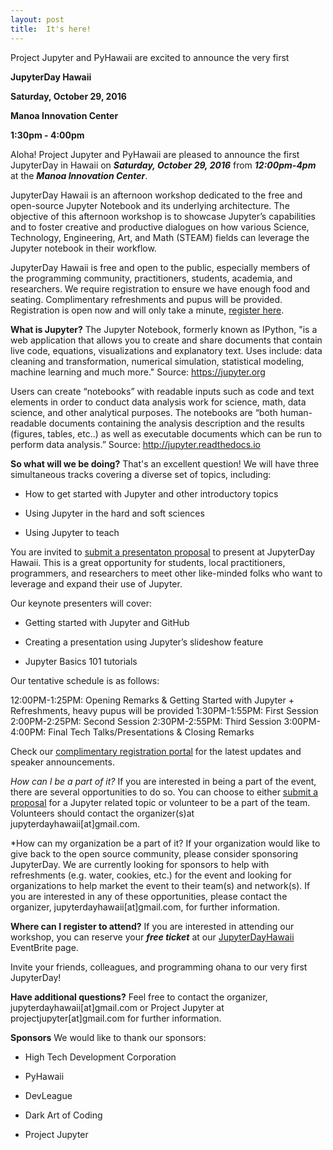 ```yaml
---
layout: post
title:  It's here!
---
```


Project Jupyter and PyHawaii are excited to announce the very first

**JupyterDay Hawaii**

**Saturday, October 29, 2016**

**Manoa Innovation Center**

**1:30pm - 4:00pm**

Aloha! Project Jupyter and PyHawaii are pleased to announce the first JupyterDay in Hawaii  on ***Saturday, October 29, 2016*** from ***12:00pm-4pm*** at the ***Manoa Innovation Center***. 

JupyterDay Hawaii is an afternoon workshop dedicated to the free and open-source Jupyter Notebook and its underlying architecture. The objective of this afternoon workshop is to showcase Jupyter’s capabilities and to foster creative and productive dialogues on how various Science, Technology, Engineering, Art, and Math (STEAM) fields can leverage the Jupyter notebook in their workflow. 

JupyterDay Hawaii is free and open to the public, especially members of the programming community, practitioners, students, academia, and researchers. We require registration to ensure we have enough food and seating. Complimentary refreshments and pupus will be provided. Registration is open now and will only take a minute, [register here](https://jupyterdayhawaii.eventbrite.com).

**What is Jupyter?** 
The Jupyter Notebook, formerly known as IPython, "is a web application that allows you to create and share documents that contain live code, equations, visualizations and explanatory text. Uses include: data cleaning and transformation, numerical simulation, statistical modeling, machine learning and much more." 
Source: https://jupyter.org

Users can create “notebooks” with readable inputs such as code and text elements in order to conduct data analysis work for science, math, data science, and other analytical purposes. The notebooks are “both human-readable documents containing the analysis description and the results (figures, tables, etc..) as well as executable documents which can be run to perform data analysis.” 
Source: http://jupyter.readthedocs.io

**So what will we be doing?**
That's an excellent question! We will have three simultaneous tracks covering a diverse set of topics, including:

* How to get started with Jupyter and other introductory topics

* Using Jupyter in the hard and soft sciences

* Using Jupyter to teach

You are invited to [submit a presentaton proposal](https://docs.google.com/forms/d/e/1FAIpQLSdwDb1lxMSIK2SqB8WRVZAS4j6OOn1w3ZjZnJj0uAkAxBKr6w/viewform?c=0&w=1) to present at JupyterDay Hawaii. This is a great opportunity for students, local practitioners, programmers, and researchers to meet other like-minded folks who want to leverage and expand their use of Jupyter.  

Our keynote presenters will cover:

* Getting started with Jupyter and GitHub

* Creating a presentation using Jupyter’s slideshow feature

* Jupyter Basics 101 tutorials

Our tentative schedule is as follows:


12:00PM-1:25PM: Opening Remarks & Getting Started with Jupyter + Refreshments, heavy pupus will be provided
1:30PM-1:55PM: First Session
2:00PM-2:25PM: Second Session
2:30PM-2:55PM: Third Session
3:00PM-4:00PM: Final Tech Talks/Presentations & Closing Remarks

Check our [complimentary registration portal](https://jupyterdayhawaii.eventbrite.com) for the latest updates and speaker announcements.

*How can I be a part of it?*
If you are interested in being a part of the event, there are several opportunities to do so. You can choose to either [submit a proposal](https://docs.google.com/forms/d/e/1FAIpQLSdwDb1lxMSIK2SqB8WRVZAS4j6OOn1w3ZjZnJj0uAkAxBKr6w/viewform?c=0&w=1) for a Jupyter related topic or volunteer to be a part of the team. Volunteers should contact the organizer(s)at jupyterdayhawaii[at]gmail.com.

*How can my organization be a part of it?
If your organization would like to give back to the open source community, please consider sponsoring JupyterDay. We are currently looking for sponsors to help with refreshments (e.g. water, cookies, etc.) for the event and looking for organizations to help market the event to their team(s) and network(s). If you are interested in any of these opportunities, please contact the organizer, jupyterdayhawaii[at]gmail.com,  for further information.

**Where can I register to attend?**
If you are interested in attending our workshop, you can reserve your ***free ticket*** at our [JupyterDayHawaii](https://jupyterdayhawaii.eventbrite.com) EventBrite page.

Invite your friends, colleagues, and programming ohana to our very first JupyterDay!

**Have additional questions?**
Feel free to contact the organizer, jupyterdayhawaii[at]gmail.com or Project Jupyter at projectjupyter[at]gmail.com for further information.


**Sponsors**
We would like to thank our sponsors:

* High Tech Development Corporation

* PyHawaii

* DevLeague

* Dark Art of Coding

* Project Jupyter 

